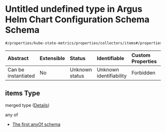 # Untitled undefined type in Argus Helm Chart Configuration Schema Schema

```txt
#/properties/kube-state-metrics/properties/collectors/items#/properties/kube-state-metrics/properties/collectors/items
```



| Abstract            | Extensible | Status         | Identifiable            | Custom Properties | Additional Properties | Access Restrictions | Defined In                                                        |
| :------------------ | :--------- | :------------- | :---------------------- | :---------------- | :-------------------- | :------------------ | :---------------------------------------------------------------- |
| Can be instantiated | No         | Unknown status | Unknown identifiability | Forbidden         | Allowed               | none                | [values.schema.json\*](values.schema.json "open original schema") |

## items Type

merged type ([Details](values-properties-the-kube-state-metrics-schema-properties-the-collectors-schema-items.md))

any of

*   [The first anyOf schema](values-properties-the-kube-state-metrics-schema-properties-the-collectors-schema-items-anyof-the-first-anyof-schema.md "check type definition")
